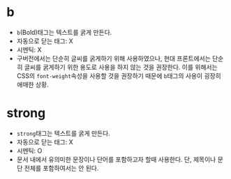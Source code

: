 # b

- `b`(Bold)태그는 텍스트를 굵게 만든다.
- 자동으로 닫는 태그: X
- 시멘틱: X
- 구버전에서는 단순히 글씨를 굵게하기 위해 사용하였으나, 현대 프론트에서는 단순히 글씨를 굵게하기 위한 용도로 사용을 하지 않는 것을 권장한다. 이를 위해서는 CSS의 `font-weight`속성을 사용할 것을 권장하기 때문에 `b`태그의 사용이 굉장히 애매한 상황.

# strong

- `strong`태그는 텍스트를 굵게 만든다.
- 자동으로 닫는 태그: X
- 시멘틱: O
- 문서 내에서 유의미한 문장이나 단어를 포함하고자 할때 사용한다. 단, 제목이나 문단 전체를 포함하여서는 안 된다.